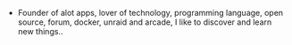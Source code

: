 - Founder of alot apps, lover of technology, programming language, open source, forum, docker, unraid and arcade, I like to discover and learn new things..
  <br>










































































































































































































































